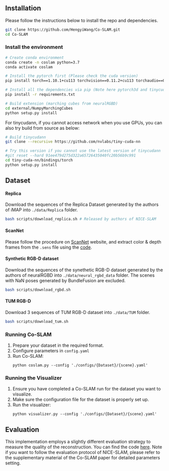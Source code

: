 ## Installation

Please follow the instructions below to install the repo and dependencies.

```bash
git clone https://github.com/HengyiWang/Co-SLAM.git
cd Co-SLAM
```

### Install the environment

```bash
# Create conda environment
conda create -n coslam python=3.7
conda activate coslam

# Install the pytorch first (Please check the cuda version)
pip install torch==1.10.1+cu113 torchvision==0.11.2+cu113 torchaudio==0.10.1 -f https://download.pytorch.org/whl/cu113/torch_stable.html

# Install all the dependencies via pip (Note here pytorch3d and tinycudann requires ~10min to build)
pip install -r requirements.txt

# Build extension (marching cubes from neuralRGBD)
cd external/NumpyMarchingCubes
python setup.py install
```

For tinycudann, if you cannot access network when you use GPUs, you can also try build from source as below:

```bash
# Build tinycudann
git clone --recursive https://github.com/nvlabs/tiny-cuda-nn

# Try this version if you cannot use the latest version of tinycudann
#git reset --hard 91ee479d275d322a65726435040fc20b56b9c991
cd tiny-cuda-nn/bindings/torch
python setup.py install
```

## Dataset

#### Replica

Download the sequences of the Replica Dataset generated by the authors of iMAP into `./data/Replica` folder.

```bash
bash scripts/download_replica.sh # Released by authors of NICE-SLAM
```

#### ScanNet

Please follow the procedure on [ScanNet](http://www.scan-net.org/) website, and extract color & depth frames from the `.sens` file using the [code](https://github.com/ScanNet/ScanNet/blob/master/SensReader/python/reader.py).

#### Synthetic RGB-D dataset

Download the sequences of the synethetic RGB-D dataset generated by the authors of neuralRGBD into `./data/neural_rgbd_data` folder. The scenes with NaN poses generated by BundleFusion are excluded.

```bash
bash scripts/download_rgbd.sh
```

#### TUM RGB-D

Download 3 sequences of TUM RGB-D dataset into `./data/TUM` folder.

```bash
bash scripts/download_tum.sh
```

### Running Co-SLAM

1. Prepare your dataset in the required format.
2. Configure parameters in `config.yaml`
3. Run Co-SLAM:
   ```
   python coslam.py --config './configs/{Dataset}/{scene}.yaml'
   ```

### Running the Visualizer

1. Ensure you have completed a Co-SLAM run for the dataset you want to visualize.
2. Make sure the configuration file for the dataset is properly set up.
3. Run the visualizer:
   ```
   python visualizer.py --config './configs/{Dataset}/{scene}.yaml'
   ```

## Evaluation

This implementation employs a slightly different evaluation strategy to measure the quality of the reconstruction. You can find the code [here](https://github.com/JingwenWang95/neural_slam_eval). Note if you want to follow the evaluation protocol of NICE-SLAM, please refer to the supplementary material of the Co-SLAM paper for detailed parameters setting.